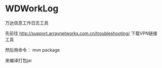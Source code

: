 # WDWorkLog
万达信息工作日志工具

先前往 http://support.arraynetworks.com.cn/troubleshooting/ 下载VPN链接工具

然后用命令：
mvn package

来编译打包jar
